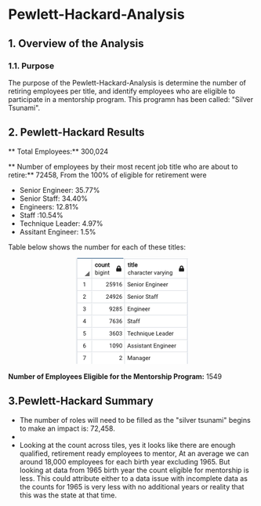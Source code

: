 # Pewlett-Hackard-Analysis
## 1. Overview of the Analysis

### 1.1. Purpose
  The purpose of the Pewlett-Hackard-Analysis is determine the number of retiring employees per title, and identify employees who are eligible to participate in a mentorship program. This programn has been called: "Silver Tsunami".
  
  
## 2. Pewlett-Hackard Results

** Total Employees:** 300,024 

** Number of employees by their most recent job title who are about to retire:** 72458, From the 100% of eligible for retirement were 
* Senior Engineer: 35.77%  
* Senior Staff: 34.40% 
* Engineers: 12.81%
* Staff :10.54% 
* Technique Leader: 4.97% 
* Assitant Engineer: 1.5% 

Table below shows the number for each of these titles:

<p align="center">
  <img src="Retiring_Titles.png">
</p>

**Number of Employees Eligible for the Mentorship Program:** 1549


## 3.Pewlett-Hackard Summary

* The number of roles will need to be filled as the "silver tsunami" begins to make an impact is: 72,458.
* 
* Looking at the count across tiles, yes it looks like there are enough qualified, retirement ready employees to mentor, At an average we can around 18,000 employees for each birth year excluding 1965. But looking at data from 1965 birth year the count eligible for mentorship is less. This could attribute either to a data issue with incomplete data as the counts for 1965 is very less with no additional years or reality that this was the state at that time.
